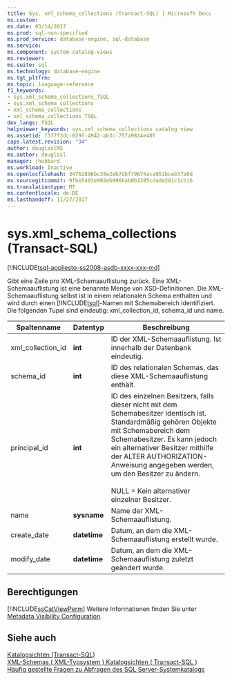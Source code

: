 ```yaml
---
title: Sys. xml_schema_collections (Transact-SQL) | Microsoft Docs
ms.custom: 
ms.date: 03/14/2017
ms.prod: sql-non-specified
ms.prod_service: database-engine, sql-database
ms.service: 
ms.component: system-catalog-views
ms.reviewer: 
ms.suite: sql
ms.technology: database-engine
ms.tgt_pltfrm: 
ms.topic: language-reference
f1_keywords:
- sys.xml_schema_collections_TSQL
- sys.xml_schema_collections
- xml_schema_collections
- xml_schema_collections_TSQL
dev_langs: TSQL
helpviewer_keywords: sys.xml_schema_collections catalog view
ms.assetid: f3f7f3dc-029f-4942-ab3c-75fa9814e40f
caps.latest.revision: "34"
author: douglaslMS
ms.author: douglasl
manager: jhubbard
ms.workload: Inactive
ms.openlocfilehash: 34762896bc35e2eb7dbf79674aca951bceb37a0d
ms.sourcegitcommit: 9fbe5403e902eb996bab0b1285cdade281c1cb16
ms.translationtype: MT
ms.contentlocale: de-DE
ms.lasthandoff: 11/27/2017
---
```

# <a name="sysxmlschemacollections-transact-sql"></a>sys.xml_schema_collections (Transact-SQL)
[!INCLUDE[tsql-appliesto-ss2008-asdb-xxxx-xxx-md](../../includes/tsql-appliesto-ss2008-asdb-xxxx-xxx-md.md)]

  Gibt eine Zeile pro XML-Schemaauflistung zurück. Eine XML-Schemaauflistung ist eine benannte Menge von XSD-Definitionen. Die XML-Schemaauflistung selbst ist in einem relationalen Schema enthalten und wird durch einen [!INCLUDE[tsql](../../includes/tsql-md.md)]-Namen mit Schemabereich identifiziert. Die folgenden Tupel sind eindeutig: xml_collection_id, schema_id und name.  
  
|Spaltenname|Datentyp|Beschreibung|  
|-----------------|---------------|-----------------|  
|xml_collection_id|**int**|ID der XML-Schemaauflistung. Ist innerhalb der Datenbank eindeutig.|  
|schema_id|**int**|ID des relationalen Schemas, das diese XML-Schemaauflistung enthält.|  
|principal_id|**int**|ID des einzelnen Besitzers, falls dieser nicht mit dem Schemabesitzer identisch ist. Standardmäßig gehören Objekte mit Schemabereich dem Schemabesitzer. Es kann jedoch ein alternativer Besitzer mithilfe der ALTER AUTHORIZATION-Anweisung angegeben werden, um den Besitzer zu ändern.<br /><br /> NULL = Kein alternativer einzelner Besitzer.|  
|name|**sysname**|Name der XML-Schemaauflistung.|  
|create_date|**datetime**|Datum, an dem die XML-Schemaauflistung erstellt wurde.|  
|modify_date|**datetime**|Datum, an dem die XML-Schemaauflistung zuletzt geändert wurde.|  
  
## <a name="permissions"></a>Berechtigungen  
 [!INCLUDE[ssCatViewPerm](../../includes/sscatviewperm-md.md)] Weitere Informationen finden Sie unter [Metadata Visibility Configuration](../../relational-databases/security/metadata-visibility-configuration.md).  
  
## <a name="see-also"></a>Siehe auch  
 [Katalogsichten &#40;Transact-SQL&#41;](../../relational-databases/system-catalog-views/catalog-views-transact-sql.md)   
 [XML-Schemas &#40; XML-Typsystem &#41; Katalogsichten &#40; Transact-SQL &#41;](../../relational-databases/system-catalog-views/xml-schemas-xml-type-system-catalog-views-transact-sql.md)   
 [Häufig gestellte Fragen zu Abfragen des SQL Server-Systemkatalogs](../../relational-databases/system-catalog-views/querying-the-sql-server-system-catalog-faq.md)  
  
  
